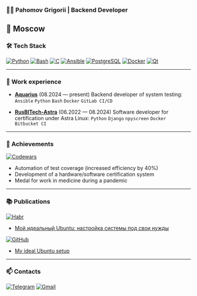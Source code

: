 ### 👨‍💻 Pahomov Grigorii | Backend Developer
**📍 Moscow** 
---

### 🛠 Tech Stack
[![Python](https://img.shields.io/badge/Python-3776AB?style=flat-square&logo=python&logoColor=white)](https://github.com/pcade/WireguardAutoConfinguration)
[![Bash](https://img.shields.io/badge/Bash-4EAA25?style=flat-square&logo=gnu-bash&logoColor=white)](https://github.com/pcade/bash_library)
[![C](https://img.shields.io/badge/C-A8B9CC?style=flat-square&logo=c&logoColor=white)](https://github.com/pcade/Cansi)
[![Ansible](https://img.shields.io/badge/Ansible-EE0000?style=flat-square&logo=ansible&logoColor=white)](https://github.com/pcade/perfect-ubuntu-setup)
[![PostgreSQL](https://img.shields.io/badge/PostgreSQL-4169E1?logo=postgresql&logoColor=white)](https://github.com/pcade)
[![Docker](https://img.shields.io/badge/Docker-2496ED?logo=docker&logoColor=white)](https://github.com/pcade)
[![Qt](https://img.shields.io/badge/Qt-41CD52?logo=qt&logoColor=white)](https://github.com/pcade)

---

### 🚀 Work experience
- [**Aquarius**](https://www.aq.ru/) (08.2024 — present) 
Backend developer of system testing: 
`Ansible` `Python` `Bash` `Docker` `GitLab CI/CD`

- [**RusBITech-Astra**](https://astralinux.ru/) (06.2022 — 08.2024) 
Software developer for certification under Astra Linux: 
`Python` `Django` `npyscreen` `Docker` `Bitbucket CI`

---

### 📌 Achievements
[![Codewars](https://www.codewars.com/users/pcade/badges/small)](https://www.codewars.com/users/pcade)
- Automation of test coverage (increased efficiency by 40%)
- Development of a hardware/software certification system
- Medal for work in medicine during a pandemic

---

### 📚 Publications
[![Habr](https://img.shields.io/badge/📖_Habr_Article-65A3BE?style=for-the-badge)]()
- [Мой идеальный Ubuntu: настройка системы под свои нужды](https://habr.com/ru/companies/aquarius/articles/899068/)

[![GitHub](https://img.shields.io/badge/💻_GitHub_Repo-181717?style=for-the-badge&logo=github)]()
- [My ideal Ubuntu setup](https://github.com/pcade/perfect-ubuntu-setup)

---

### 📫 Contacts
[![Telegram](https://img.shields.io/badge/Telegram-26A5E4?style=for-the-badge&logo=telegram)](https://t.me/gpcade)
[![Gmail](https://img.shields.io/badge/Gmail-D14836?style=for-the-badge&logo=gmail&logoColor=white)](mailto:pahomovgrigorii@gmail.com)
